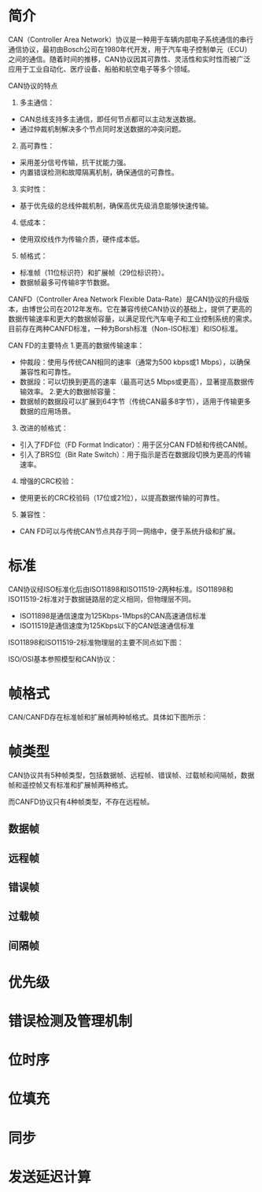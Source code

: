 # 简介

CAN（Controller Area Network）协议是一种用于车辆内部电子系统通信的串行通信协议，最初由Bosch公司在1980年代开发，用于汽车电子控制单元（ECU）之间的通信。随着时间的推移，CAN协议因其可靠性、灵活性和实时性而被广泛应用于工业自动化、医疗设备、船舶和航空电子等多个领域。

CAN协议的特点
1. 多主通信：
- CAN总线支持多主通信，即任何节点都可以主动发送数据。
- 通过仲裁机制解决多个节点同时发送数据的冲突问题。
2. 高可靠性：
- 采用差分信号传输，抗干扰能力强。
- 内置错误检测和故障隔离机制，确保通信的可靠性。
3. 实时性：
- 基于优先级的总线仲裁机制，确保高优先级消息能够快速传输。
4. 低成本：
- 使用双绞线作为传输介质，硬件成本低。
5. 帧格式：
- 标准帧（11位标识符）和扩展帧（29位标识符）。
- 数据帧最多可传输8字节数据。

CANFD（Controller Area Network Flexible Data-Rate）是CAN协议的升级版本，由博世公司在2012年发布。它在兼容传统CAN协议的基础上，提供了更高的数据传输速率和更大的数据帧容量，以满足现代汽车电子和工业控制系统的需求。目前存在两种CANFD标准，一种为Borsh标准（Non-ISO标准）和ISO标准。

CAN FD的主要特点
1.更高的数据传输速率：
- 仲裁段：使用与传统CAN相同的速率（通常为500 kbps或1 Mbps），以确保兼容性和可靠性。
- 数据段：可以切换到更高的速率（最高可达5 Mbps或更高），显著提高数据传输效率。
2.更大的数据帧容量：
- 数据帧的数据段可以扩展到64字节（传统CAN最多8字节），适用于传输更多数据的应用场景。
3. 改进的帧格式：
- 引入了FDF位（FD Format Indicator）：用于区分CAN FD帧和传统CAN帧。
- 引入了BRS位（Bit Rate Switch）：用于指示是否在数据段切换为更高的传输速率。
4. 增强的CRC校验：
- 使用更长的CRC校验码（17位或21位），以提高数据传输的可靠性。
5. 兼容性：
- CAN FD可以与传统CAN节点共存于同一网络中，便于系统升级和扩展。

# 标准

CAN协议经ISO标准化后由ISO11898和ISO11519-2两种标准。ISO11898和ISO11519-2标准对于数据链路层的定义相同，但物理层不同。

- ISO11898是通信速度为125Kbps-1Mbps的CAN高速通信标准
- ISO11519是通信速度为125Kbps以下的CAN低速通信标准

ISO11898和ISO11519-2标准物理层的主要不同点如下图：


ISO/OSI基本参照模型和CAN协议：


# 帧格式

CAN/CANFD存在标准帧和扩展帧两种帧格式。具体如下图所示：


# 帧类型

CAN协议共有5种帧类型，包括数据帧、远程帧、错误帧、过载帧和间隔帧，数据帧和遥控帧又有标准和扩展帧两种格式。

而CANFD协议只有4种帧类型，不存在远程帧。

## 数据帧

## 远程帧

## 错误帧

## 过载帧

## 间隔帧



# 优先级

# 错误检测及管理机制

# 位时序

# 位填充

# 同步

# 发送延迟计算
